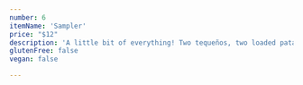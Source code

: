 ```yaml
---
number: 6
itemName: 'Sampler'
price: "$12"
description: 'A little bit of everything! Two tequeños, two loaded patacones, mini cachapa, and two mini cheese empanadas'
glutenFree: false
vegan: false

---
```

